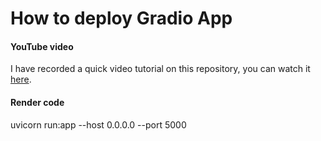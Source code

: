 # How to deploy Gradio App

#### YouTube video
I have recorded a quick video tutorial on this repository, you can watch it [here](https://youtu.be/0BEBquff6rI).

#### Render code
uvicorn run:app --host 0.0.0.0 --port 5000
